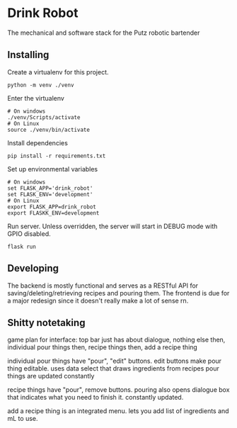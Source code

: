 # Drink Robot
The mechanical and software stack for the Putz robotic bartender

## Installing
Create a virtualenv for this project.
```
python -m venv ./venv
```
Enter the virtualenv
```
# On windows
./venv/Scripts/activate
# On Linux
source ./venv/bin/activate
```
Install dependencies
```
pip install -r requirements.txt
```
Set up environmental variables
```
# On windows
set FLASK_APP='drink_robot'
set FLASK_ENV='development'
# On Linux
export FLASK_APP=drink_robot
export FLASKK_ENV=development
```
Run server. Unless overridden, the server will start in DEBUG mode with GPIO disabled.
```
flask run
```

## Developing
The backend is mostly functional and serves as a RESTful API for saving/deleting/retrieving recipes and pouring them. The frontend is due for a major redesign since it doesn't really make a lot of sense rn.

## Shitty notetaking
game plan for interface:
top bar just has about dialogue, nothing else
then, individual pour things
then, recipe things
then, add a recipe thing

individual pour things have "pour", "edit" buttons.
edit buttons make pour thing editable. uses data select that draws ingredients from recipes
pour things are updated constantly

recipe things have "pour", remove buttons. pouring also opens dialogue box that indicates what you need to finish it.
constantly updated.

add a recipe thing is an integrated menu. lets you add list of ingredients and mL to use.
